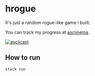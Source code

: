 # hrogue

It's just a random rogue-like game I built.

You can track my progress at [asciinema](https://asciinema.org/~rasen).

[![asciicast](https://asciinema.org/a/327681.svg)](https://asciinema.org/a/327681)

## How to run

```sh
stack run
```
